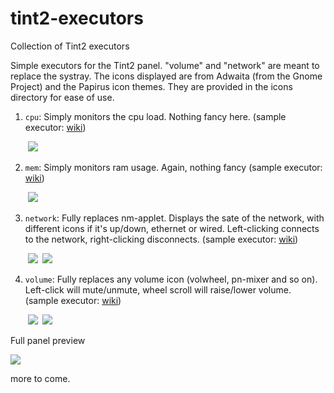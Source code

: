 # tint2-executors
Collection of Tint2 executors

Simple executors for the Tint2 panel. "volume" and "network" are meant to replace the systray. The icons displayed are from Adwaita (from the Gnome Project) and the Papirus icon themes. They are provided in the icons directory for ease of use.

1. `cpu`: Simply monitors the cpu load. Nothing fancy here.  (sample executor: [wiki](https://github.com/I-LeCorbeau/tint2-executors/wiki/cpu))

&nbsp;&nbsp;&nbsp;&nbsp;&nbsp;&nbsp;&nbsp;![](https://github.com/I-LeCorbeau/tint2-executors/blob/master/.previews/cpu.png?raw=true)

2. `mem`: Simply monitors ram usage. Again, nothing fancy  (sample executor: [wiki](https://github.com/I-LeCorbeau/tint2-executors/wiki/mem))

&nbsp;&nbsp;&nbsp;&nbsp;&nbsp;&nbsp;&nbsp;![](https://github.com/I-LeCorbeau/tint2-executors/blob/master/.previews/ram.png?raw=true)

3. `network`: Fully replaces nm-applet. Displays the sate of the network, with different icons if it's up/down, ethernet or wired. Left-clicking connects to the network, right-clicking disconnects.  (sample executor: [wiki](https://github.com/I-LeCorbeau/tint2-executors/wiki/network))

&nbsp;&nbsp;&nbsp;&nbsp;&nbsp;&nbsp;&nbsp;![](https://github.com/I-LeCorbeau/tint2-executors/blob/master/.previews/network_up.png?raw=true)&nbsp;&nbsp;![](https://github.com/I-LeCorbeau/tint2-executors/blob/master/.previews/network_down.png?raw=true)

4. `volume`: Fully replaces any volume icon (volwheel, pn-mixer and so on). Left-click will mute/unmute, wheel scroll will raise/lower volume.  (sample executor: [wiki](https://github.com/I-LeCorbeau/tint2-executors/wiki/volume))

&nbsp;&nbsp;&nbsp;&nbsp;&nbsp;&nbsp;&nbsp;![](https://github.com/I-LeCorbeau/tint2-executors/blob/master/.previews/volume.png?raw=true)&nbsp;&nbsp;![](https://github.com/I-LeCorbeau/tint2-executors/blob/master/.previews/volume_muted.png?raw=true)

Full panel preview

![](https://github.com/I-LeCorbeau/tint2-executors/blob/master/.previews/theme.png?raw=true)

more to come.

